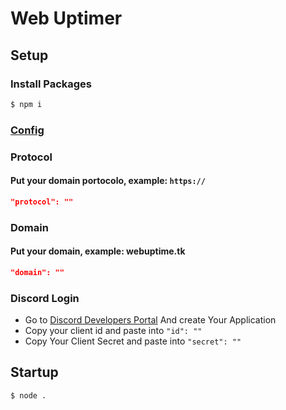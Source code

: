 # Web Uptimer

## Setup

### Install Packages
```sh
$ npm i
```
### [Config](https://github.com/AngeloCore/uptimer/blob/main/config.json)

### Protocol
#### Put your domain portocolo, example: `https://`
```json
"protocol": ""
```
### Domain
#### Put your domain, example: webuptime.tk
```json
"domain": ""
```

### Discord Login
- Go to [Discord Developers Portal](https://discord.com/developers/applications) And create Your Application
- Copy your client id and paste into `"id": ""`
- Copy Your Client Secret and paste into `"secret": ""`

## Startup
```sh
$ node .
```
